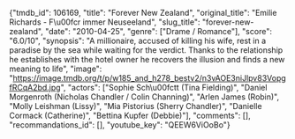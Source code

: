 {"tmdb_id": 106169, "title": "Forever New Zealand", "original_title": "Emilie Richards - F\u00fcr immer Neuseeland", "slug_title": "forever-new-zealand", "date": "2010-04-25", "genre": ["Drame / Romance"], "score": "6.0/10", "synopsis": "A millionaire, accused of killing his wife, rest in a paradise by the sea while waiting for the verdict. Thanks to the relationship he establishes with the hotel owner he recovers the illusion and finds a new meaning to life", "image": "https://image.tmdb.org/t/p/w185_and_h278_bestv2/n3vAOE3niJlpv83VopgfRCqA2bd.jpg", "actors": ["Sophie Sch\u00fctt (Tina Fielding)", "Daniel Morgenroth (Nicholas Chandler / Colin Channing)", "Arlen James (Robin)", "Molly Leishman (Lissy)", "Mia Pistorius (Sherry Chandler)", "Danielle Cormack (Catherine)", "Bettina Kupfer (Debbie)"], "comments": [], "recommandations_id": [], "youtube_key": "QEEW6ViOoBo"}